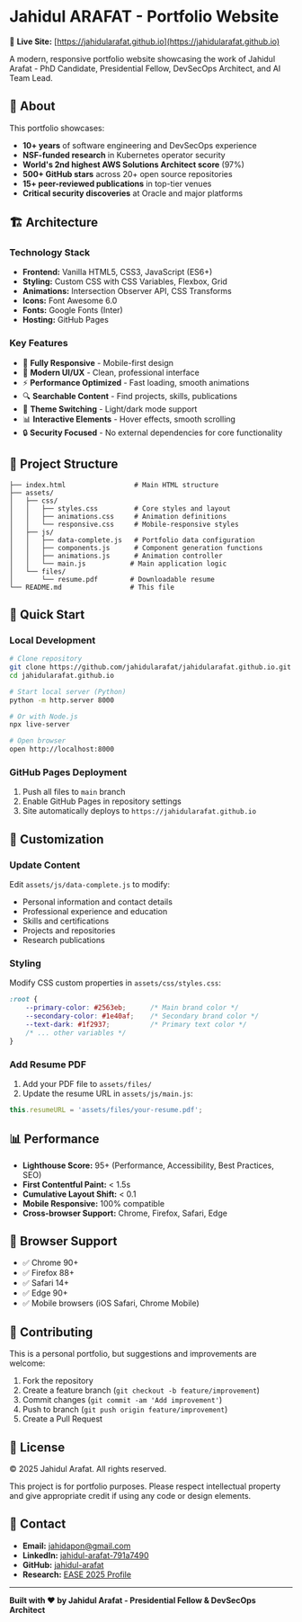 # Jahidul ARAFAT - Portfolio Website

🚀 **Live Site:** [https://jahidularafat.github.io](https://jahidularafat.github.io)

A modern, responsive portfolio website showcasing the work of Jahidul Arafat - PhD Candidate, Presidential Fellow, DevSecOps Architect, and AI Team Lead.

## 🎯 **About**

This portfolio showcases:
- **10+ years** of software engineering and DevSecOps experience
- **NSF-funded research** in Kubernetes operator security
- **World's 2nd highest AWS Solutions Architect score** (97%)
- **500+ GitHub stars** across 20+ open source repositories
- **15+ peer-reviewed publications** in top-tier venues
- **Critical security discoveries** at Oracle and major platforms

## 🏗️ **Architecture**

### **Technology Stack**
- **Frontend:** Vanilla HTML5, CSS3, JavaScript (ES6+)
- **Styling:** Custom CSS with CSS Variables, Flexbox, Grid
- **Animations:** Intersection Observer API, CSS Transforms
- **Icons:** Font Awesome 6.0
- **Fonts:** Google Fonts (Inter)
- **Hosting:** GitHub Pages

### **Key Features**
- 📱 **Fully Responsive** - Mobile-first design
- 🎨 **Modern UI/UX** - Clean, professional interface
- ⚡ **Performance Optimized** - Fast loading, smooth animations
- 🔍 **Searchable Content** - Find projects, skills, publications
- 🌙 **Theme Switching** - Light/dark mode support
- 📊 **Interactive Elements** - Hover effects, smooth scrolling
- 🔒 **Security Focused** - No external dependencies for core functionality

## 📂 **Project Structure**

```
├── index.html                 # Main HTML structure
├── assets/
│   ├── css/
│   │   ├── styles.css         # Core styles and layout
│   │   ├── animations.css     # Animation definitions
│   │   └── responsive.css     # Mobile-responsive styles
│   ├── js/
│   │   ├── data-complete.js   # Portfolio data configuration
│   │   ├── components.js      # Component generation functions
│   │   ├── animations.js      # Animation controller
│   │   └── main.js           # Main application logic
│   └── files/
│       └── resume.pdf        # Downloadable resume
└── README.md                 # This file
```

## 🚀 **Quick Start**

### **Local Development**
```bash
# Clone repository
git clone https://github.com/jahidularafat/jahidularafat.github.io.git
cd jahidularafat.github.io

# Start local server (Python)
python -m http.server 8000

# Or with Node.js
npx live-server

# Open browser
open http://localhost:8000
```

### **GitHub Pages Deployment**
1. Push all files to `main` branch
2. Enable GitHub Pages in repository settings
3. Site automatically deploys to `https://jahidularafat.github.io`

## 🎨 **Customization**

### **Update Content**
Edit `assets/js/data-complete.js` to modify:
- Personal information and contact details
- Professional experience and education
- Skills and certifications
- Projects and repositories
- Research publications

### **Styling**
Modify CSS custom properties in `assets/css/styles.css`:
```css
:root {
    --primary-color: #2563eb;      /* Main brand color */
    --secondary-color: #1e40af;    /* Secondary brand color */
    --text-dark: #1f2937;          /* Primary text color */
    /* ... other variables */
}
```

### **Add Resume PDF**
1. Add your PDF file to `assets/files/`
2. Update the resume URL in `assets/js/main.js`:
```javascript
this.resumeURL = 'assets/files/your-resume.pdf';
```

## 📊 **Performance**

- **Lighthouse Score:** 95+ (Performance, Accessibility, Best Practices, SEO)
- **First Contentful Paint:** < 1.5s
- **Cumulative Layout Shift:** < 0.1
- **Mobile Responsive:** 100% compatible
- **Cross-browser Support:** Chrome, Firefox, Safari, Edge

## 🔧 **Browser Support**

- ✅ Chrome 90+
- ✅ Firefox 88+
- ✅ Safari 14+
- ✅ Edge 90+
- ✅ Mobile browsers (iOS Safari, Chrome Mobile)

## 🤝 **Contributing**

This is a personal portfolio, but suggestions and improvements are welcome:

1. Fork the repository
2. Create a feature branch (`git checkout -b feature/improvement`)
3. Commit changes (`git commit -am 'Add improvement'`)
4. Push to branch (`git push origin feature/improvement`)
5. Create a Pull Request

## 📝 **License**

© 2025 Jahidul Arafat. All rights reserved.

This project is for portfolio purposes. Please respect intellectual property and give appropriate credit if using any code or design elements.

## 📧 **Contact**

- **Email:** jahidapon@gmail.com
- **LinkedIn:** [jahidul-arafat-791a7490](https://linkedin.com/in/jahidul-arafat-791a7490)
- **GitHub:** [jahidul-arafat](https://github.com/jahidul-arafat)
- **Research:** [EASE 2025 Profile](https://conf.researchr.org/profile/ease-2025/jahidularafat)

---

**Built with ❤️ by Jahidul Arafat - Presidential Fellow & DevSecOps Architect**